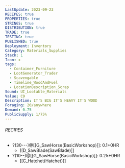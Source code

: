 ```yaml
---
LastUpdate: 2023-09-23
RECIPES: true
PROPERTIES: true
STRINGS: true
DISTRIBUTION: true
TRADE: true
TESTING: true
PUBLISHED: true
Deployment: Inventory
Category: Materials_Supplies
Stack: 1
Icon: x
tags:
  - Container_Furniture
  - LootGenerator_Trader
  - Scavengable
  - Timeline_WoodAndFuel
  - LocationDescription_Scrap
Sound: UI_Lootable_Materials
Value: C9
Description: IT'S BIG IT'S HEAVY IT'S WOOD
Foraging: 20/anywhere
Demand: 0.75
PublicSupply: 1/75%
---
```


###### RECIPES
- ?(30---)@[[G_SawHorse(BasicWorkshop)]]: 0.1+0HR
	- [[D_SawBlade(SawBlade)]]
- ?(10--)@[[G_SawHorse(BasicWorkshop)]]: 0.25+0HR
	- [[C_Hatchet(Hatchet)]]

